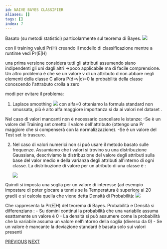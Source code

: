 ```yaml
---
id: NAIVE BAYES CLASSIFIER
aliases: []
tags: []
index: 7
---
```




Basato (su metodi statistici) particolarmente sul teorema di Bayes.
![](Pasted_image_20231230105024.png)

con il training valuti Pr(H) creando il modello di classificazione mentre a runtime vedi Pr(E|H)

una prima versione considera tutti gli attributi assumendo siano indipendenti gli uni dagli altri ->poco applicabile ma di facile comprensione.
Un altro problema è che se un valore v di un attributo d non abbare negli elementi della classe C allora P(d=v|c)=0 la probabilità della classe conoscendo l'attrabuto crolla a zero

modi per evitare il problema:
1. Laplace smoothing
![](Pasted_image_20231230105901.png)
con alfa=0 otteniamo la formula standard non smussata, più è alto alfa maggiore importanza si da ai valori nel dataset .

Nel caso di valori mancanti non è necessario cancellare le istanze:
	-Se è un valore del Training set ometto il valore dell'attributo (ottengo una Pr maggiore che si compenserà con la normalizzazione).
	-Se è un valore del Test set lo trascuro.

2. Nel caso di valori numerici non si può usare il metodo basato sulle frequenze.
	Assumiamo che i valori si trovino su una distribuzione Gaussiana, descriviamo la distribuzione del valore degli attributi sulla base del valor medio e della varianza degli attributi all'interno di ogni classe.
	La distribuzione di valore per un atributo di una classe è :

	![](Pasted_image_20231230111308.png)

Quindi si imposta una soglia per un valore di interesse (ad esempio impostare di poter giocare a tennis se la Temperatura è superiore ai 20 gradi) e si calcola quella che viene detta Densità di Probabilità:
![](Pasted_image_20231230111910.png)

Che rappresenta la Pr(E|H) del teorema di Bayes.
Probabilità e Densità si differenziano :
	- Su domini continui la probabilità che una variabile assuma esattamente un valore è 0
	- La densità si può assumere come la probabilità che la variabile assuma un valore nell'intorno della soglia (diverso da 0)
	- Se un valore è mancante la deviazione standard è basata solo sui valori presenti

[PREVIOUS](REGRESSION.md) [NEXT](LINEAR_PERCEPTRON.md)
